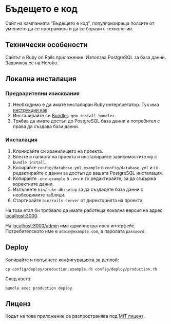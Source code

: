 # Бъдещето е код

Сайт на кампанията "Бъдещето е код", популяризираща ползите от умението да се програмира и да се борави с технологии.

## Технически особености

Сайтът е Ruby on Rails приложение. Използва PostgreSQL за база данни. Задвижва се на Heroku.

## Локална инсталация

### Предварителни изисквания

1. Необходимо е да имате инсталиран Ruby интерпретатор. Тук има [инструкции как](http://2014.fmi.ruby.bg/topics/1).
2. Инсталирайте си [Bundler](http://bundler.io/): `gem install bundler`.
3. Трябва да имате достъп до PostgreSQL база данни и потребител с права да създава бази данни.

### Инсталация

1. Клонирайте си хранилището на проекта.
2. Влезте в папката на проекта и инсталирайте зависимостите му с `bundle install`.
3. Копирайте `config/database.yml.example` в `config/database.yml` и го редактирайте с данни за достъп до вашата PostgreSQL инсталация.
4. Копирайте `.env.example` в `.env` и го редактирайте, за да съдържа коректните данни.
5. Изпълнете `bin/rake db:setup` за да създадете база данни с необходимите таблици.
6. Стартирайте `bin/rails server` от директорията на проекта.

На този етап би трябвало да имате работеща локална версия на адрес [localhost:3000](http://localhost:3000).

На [localhost:3000/admin](http://localhost:3000/admin) има административен интерфейс. Потребителското име е `admin@example.com`, а паролата `password`.

## Deploy

Копирайте и попълнете конфигурацията за деплой:

```
cp config/deploy/production.example.rb config/deploy/production.rb
```

След което:

```
bundle exec production deploy
```

## Лиценз

Кодът на това приложение се разпространява под [MIT лиценз](LICENSE.txt).
